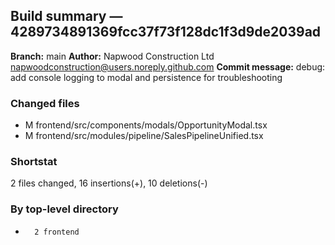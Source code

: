 ## Build summary — 4289734891369fcc37f73f128dc1f3d9de2039ad

**Branch:** main
**Author:** Napwood Construction Ltd <napwoodconstruction@users.noreply.github.com>
**Commit message:** debug: add console logging to modal and persistence for troubleshooting

### Changed files
 - M	frontend/src/components/modals/OpportunityModal.tsx
 - M	frontend/src/modules/pipeline/SalesPipelineUnified.tsx

### Shortstat
 2 files changed, 16 insertions(+), 10 deletions(-)

### By top-level directory
 -       2 frontend
